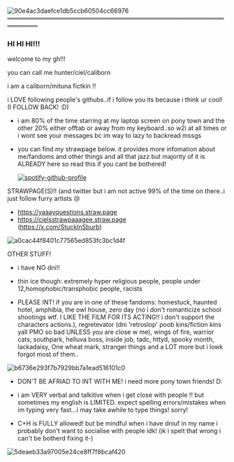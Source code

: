 ![90e4ac3daefce1db5ccb60504cc66976](https://github.com/user-attachments/assets/a5525981-c3e5-4dac-b040-6befad8a2c77)
═════════════════════════════════════════════════════════
### HI HI HI!!! 
welcome to my gh!!!

you can call me hunter/ciel/caliborn 

i am a caliborn/mituna fictkin !!

i LOVE following people's githubs..if i follow you its because i think ur cool! (I FOLLOW BACK! :D)

- i am 80% of the time starring at my laptop screen on pony town and the other 20% either offtab or away from my keyboard..so w2i at all times or i wont see your messages bc im way to lazy to backread mssgs

- you can find my strawpage below. it provides more infomation about me/fandoms and other things and all that jazz but majority of it is ALREADY here so read this if you cant be bothered!


  [![spotify-github-profile](https://spotify-github-profile.kittinanx.com/api/view?uid=31u3stiobril2k26hbegbae2ej6m&cover_image=true&theme=default&show_offline=false&background_color=121212&interchange=false&profanity=false)](https://github.com/kittinan/spotify-github-profile) 

STRAWPAGE(S)!! (and twitter but i am not active 99% of the time on there..i just follow furry artists :cry:
- https://yaaayquestions.straw.page 
- https://cielsstrawpaaagee.straw.page
<br>(https://x.com/StuckInSburb)

![a0cac44f8401c77565ed853fc3bc1d4f](https://github.com/user-attachments/assets/246b6e8c-fe10-427f-8cb8-b8646266e259)


OTHER STUFF!
- i have NO dni!!
- thin ice though: extremely hyper religious people, people under 12,homophobic/transphobic people, racists

- PLEASE INT! if you are in one of these fandoms: homestuck, haunted hotel, amphibia, the owl house, zero day (no i don't romanticize school shootings wtf. I LIKE THE FILM FOR ITS ACTING!! i don't support the characters actions.), regretevator (dni 'retroslop' poob kins/fiction kins yall PMO so bad UNLESS you are close w me), wings of fire, warrior cats, southpark, helluva boss, inside job, tadc, httyd, spooky month, lackadaisy, One wheat mark, stranger things and a LOT more but i lowk forgot most of them..

![b6736e293f7b7929bb7a1ead516101c0](https://github.com/user-attachments/assets/fbd1288e-5663-46ec-85a4-e9a0af8723a5)


- DON'T BE AFRIAD TO INT WITH ME! i need more pony town friends! D:

- i am VERY verbal and talkitive when i get close with people !! but sometimes my english is LIMITED. expect spelling errors/mistakes when im typing very fast...i may take awhile to type things! sorry!

- C+H is FULLY allowed! but be mindful when i have dniuf in my name i probably don't want to socialise with people idk! (ik i spelt that wrong i can't be botherd fixing it-)

  


![5deaeb33a97005e24ce8ff7f8bcaf420](https://github.com/user-attachments/assets/601cc0db-b3a0-46fe-a960-664ee8af4af4)



